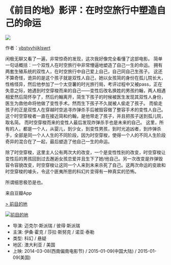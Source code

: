 # 《前目的地》影评：在时空旅行中塑造自己的命运

![](https://img9.doubanio.com/icon/u216066418-4.jpg)

作者：[vbstyvhjiklswrt](https://www.douban.com/people/vbstyvhjiklswrt/)

闲极无聊又看了一遍，非常惊奇的发现，这次我好像完全看懂了这部电影。 简单一句话概括：一个双性人在时空旅行中非常懵逼地塑造了自己一生的命运。 拥有两套生殖系统的双性人，在时空旅行中自己爱上自己，自己同自己生孩子。 这还不算奇怪，诡异的是这个孩子就是双性人自己，她以女孩简的身份在孤儿院长大，性格怪异，然后他参加了一个太空薯的时光旅行局，考评过程中又被pass，正在失意之际，她遇到时空穿梭而来的自己——变性后改名换姓的男孩约翰，两人相遇相爱然后简怀孕了，然后约翰离开，简生下孩子的时候被医生发现其双性人身份，医生为救他命将他做了变性手术。然而生下孩子不久就被人偷走了孩子。 而偷走孩子的正是双性人在穿越时空追寻炸弹杀手后被毁容做了整容手术的变性人自己。这个时空穿梭者一直在接近简和约翰，是他带走了孩子，并且把孩子送到孤儿院，取名简。 而时空穿梭而来的变性人最后发现炸弹杀手也是未来的自己。 这里，所有的人，都是一个人，从婴儿，到少女，到变性男孩，到时光追凶者，到炸弹杀手，全部是同一个人人生的不同阶段，因为时空穿梭，使得一个人的不同人生阶段奇异的混合在了一起，最后塑造了他自己一生的命运。

除了时空穿梭，这里主人公有两次大的改变，一个是变性性别的改变，时空穿梭让变性后的男孩回到过去邂逅女孩恋爱并且生下了她/他自己。另一次改变是炸弹毁容令容貌改变，时空穿梭让这同一个人来到未来杀死了自己。这两次命运的变故和时空穿梭的噱头，令这个匪夷所思的科幻片变得有一种真实的恐怖。

所谓细思极恐是也。

来自豆瓣App

[\> 前目的地](https://movie.douban.com/subject/20278505/)

[![前目的地](https://img9.doubanio.com/view/photo/s_ratio_poster/public/p2219662154.webp)](https://movie.douban.com/subject/20278505/)

- 导演: 迈克尔·斯派瑞 / 彼得·斯派瑞
- 主演: 伊桑·霍克 / 莎拉·斯努克 / 诺亚·泰勒
- 类型: 科幻 / 悬疑
- 地区: 澳大利亚 / 美国
- 上映: 2014-03-08(西南偏南电影节) / 2015-01-09(中国大陆) / 2015-01-09(美国)
